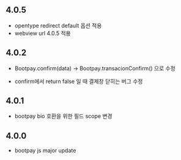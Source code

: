 ## 4.0.5

* opentype redirect default 옵션 적용
* webview url 4.0.5 적용   

## 4.0.2

* Bootpay.confirm(data) -> Bootpay.transacionConfirm() 으로 수정 

* confirm에서 return false 일 때 결제창 닫히는 버그 수정   

## 4.0.1

* bootpay bio 호환을 위한 필드 scope 변경  

## 4.0.0

* bootpay js major update 
